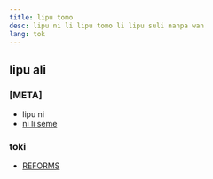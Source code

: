 ```yaml
---
title: lipu tomo
desc: lipu ni li lipu tomo li lipu suli nanpa wan
lang: tok
---
```

## lipu ali

### [META]
* lipu ni
* [ni li seme](about.md)
### toki
* [REFORMS](reforms)